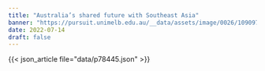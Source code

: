 ```yaml
---
title: "Australia’s shared future with Southeast Asia"
banner: "https://pursuit.unimelb.edu.au/__data/assets/image/0026/109097/shared-future-1.webp"
date: 2022-07-14
draft: false
---
```


{{< json_article file="data/p78445.json" >}}